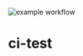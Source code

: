 ![example workflow](https://github.com/janttaxan/ci-test/actions/workflows/hello-world.yml/badge.svg)

# ci-test
